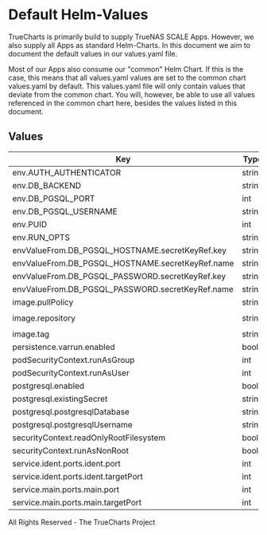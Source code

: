 # Default Helm-Values

TrueCharts is primarily build to supply TrueNAS SCALE Apps.
However, we also supply all Apps as standard Helm-Charts. In this document we aim to document the default values in our values.yaml file.

Most of our Apps also consume our "common" Helm Chart.
If this is the case, this means that all values.yaml values are set to the common chart values.yaml by default. This values.yaml file will only contain values that deviate from the common chart.
You will, however, be able to use all values referenced in the common chart here, besides the values listed in this document.

## Values

| Key | Type | Default | Description |
|-----|------|---------|-------------|
| env.AUTH_AUTHENTICATOR | string | `"Database"` |  |
| env.DB_BACKEND | string | `"PostgreSQL"` |  |
| env.DB_PGSQL_PORT | int | `5432` |  |
| env.DB_PGSQL_USERNAME | string | `"quassel-core"` |  |
| env.PUID | int | `568` |  |
| env.RUN_OPTS | string | `"--config-from-environment"` |  |
| envValueFrom.DB_PGSQL_HOSTNAME.secretKeyRef.key | string | `"plainhost"` |  |
| envValueFrom.DB_PGSQL_HOSTNAME.secretKeyRef.name | string | `"dbcreds"` |  |
| envValueFrom.DB_PGSQL_PASSWORD.secretKeyRef.key | string | `"postgresql-password"` |  |
| envValueFrom.DB_PGSQL_PASSWORD.secretKeyRef.name | string | `"dbcreds"` |  |
| image.pullPolicy | string | `"IfNotPresent"` |  |
| image.repository | string | `"tccr.io/truecharts/quassel-core"` |  |
| image.tag | string | `"v0.13.1"` |  |
| persistence.varrun.enabled | bool | `true` |  |
| podSecurityContext.runAsGroup | int | `0` |  |
| podSecurityContext.runAsUser | int | `0` |  |
| postgresql.enabled | bool | `true` |  |
| postgresql.existingSecret | string | `"dbcreds"` |  |
| postgresql.postgresqlDatabase | string | `"quassel-core"` |  |
| postgresql.postgresqlUsername | string | `"quassel-core"` |  |
| securityContext.readOnlyRootFilesystem | bool | `false` |  |
| securityContext.runAsNonRoot | bool | `false` |  |
| service.ident.ports.ident.port | int | `10113` |  |
| service.ident.ports.ident.targetPort | int | `10113` |  |
| service.main.ports.main.port | int | `4242` |  |
| service.main.ports.main.targetPort | int | `4242` |  |

All Rights Reserved - The TrueCharts Project
